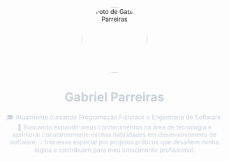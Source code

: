 <!-- Perfil GitHub README.md -->
<p align="center">
  <img src="" width="150" height="150" style="border-radius: 50%;" alt="Foto de Gabriel Parreiras"/>
</p>

<h1 align="center" style="color:#c9d1d9">Gabriel Parreiras</h1>

<p align="center" style="color:#c9d1d9">
  🎓 Atualmente cursando Programação Fullstack e Engenharia de Software.
🚀 Buscando expandir meus conhecimentos na área de tecnologia e aprimorar constantemente minhas habilidades em desenvolvimento de software.
💡 Interesse especial por projetos práticos que desafiem minha lógica e contribuam para meu crescimento profissional.
</p>

<p align="center">
   
  
</p>

<!-- Fim do perfil -->
